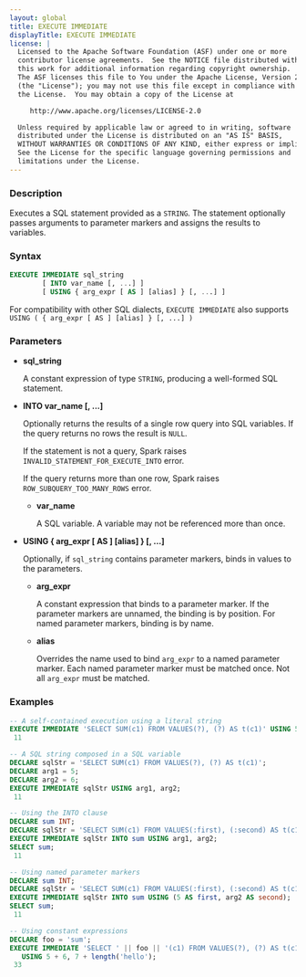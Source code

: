 ```yaml
---
layout: global
title: EXECUTE IMMEDIATE
displayTitle: EXECUTE IMMEDIATE
license: |
  Licensed to the Apache Software Foundation (ASF) under one or more
  contributor license agreements.  See the NOTICE file distributed with
  this work for additional information regarding copyright ownership.
  The ASF licenses this file to You under the Apache License, Version 2.0
  (the "License"); you may not use this file except in compliance with
  the License.  You may obtain a copy of the License at

     http://www.apache.org/licenses/LICENSE-2.0

  Unless required by applicable law or agreed to in writing, software
  distributed under the License is distributed on an "AS IS" BASIS,
  WITHOUT WARRANTIES OR CONDITIONS OF ANY KIND, either express or implied.
  See the License for the specific language governing permissions and
  limitations under the License.
---
```


### Description

Executes a SQL statement provided as a `STRING`.
The statement optionally passes arguments to parameter markers and assigns the results to variables.

### Syntax

```sql
EXECUTE IMMEDIATE sql_string
        [ INTO var_name [, ...] ]
        [ USING { arg_expr [ AS ] [alias] } [, ...] ]
```

For compatibility with other SQL dialects, `EXECUTE IMMEDIATE` also supports `USING ( { arg_expr [ AS ] [alias] } [, ...] )`

### Parameters

* **sql_string**

  A constant expression of type `STRING`, producing a well-formed SQL statement.

* **INTO var_name [, ...]**

  Optionally returns the results of a single row query into SQL variables.
  If the query returns no rows the result is `NULL`.

  If the statement is not a query, Spark raises `INVALID_STATEMENT_FOR_EXECUTE_INTO` error.

  If the query returns more than one row, Spark raises `ROW_SUBQUERY_TOO_MANY_ROWS` error.

  * **var_name**

    A SQL variable. A variable may not be referenced more than once.

* **USING { arg_expr [ AS ] [alias] } [, ...]**

  Optionally, if `sql_string` contains parameter markers, binds in values to the parameters.

  * **arg_expr**

    A constant expression that binds to a parameter marker.
    If the parameter markers are unnamed, the binding is by position.
    For named parameter markers, binding is by name.

  * **alias**

    Overrides the name used to bind `arg_expr` to a named parameter marker.
    Each named parameter marker must be matched once. Not all `arg_expr` must be matched.

### Examples

```sql
-- A self-contained execution using a literal string
EXECUTE IMMEDIATE 'SELECT SUM(c1) FROM VALUES(?), (?) AS t(c1)' USING 5, 6;
 11

-- A SQL string composed in a SQL variable
DECLARE sqlStr = 'SELECT SUM(c1) FROM VALUES(?), (?) AS t(c1)';
DECLARE arg1 = 5;
DECLARE arg2 = 6;
EXECUTE IMMEDIATE sqlStr USING arg1, arg2;
 11

-- Using the INTO clause
DECLARE sum INT;
DECLARE sqlStr = 'SELECT SUM(c1) FROM VALUES(:first), (:second) AS t(c1)';
EXECUTE IMMEDIATE sqlStr INTO sum USING arg1, arg2;
SELECT sum;
 11

-- Using named parameter markers
DECLARE sum INT;
DECLARE sqlStr = 'SELECT SUM(c1) FROM VALUES(:first), (:second) AS t(c1)';
EXECUTE IMMEDIATE sqlStr INTO sum USING (5 AS first, arg2 AS second);
SELECT sum;
 11

-- Using constant expressions
DECLARE foo = 'sum';
EXECUTE IMMEDIATE 'SELECT ' || foo || '(c1) FROM VALUES(?), (?) AS t(c1)'
   USING 5 + 6, 7 + length('hello');
 33
```